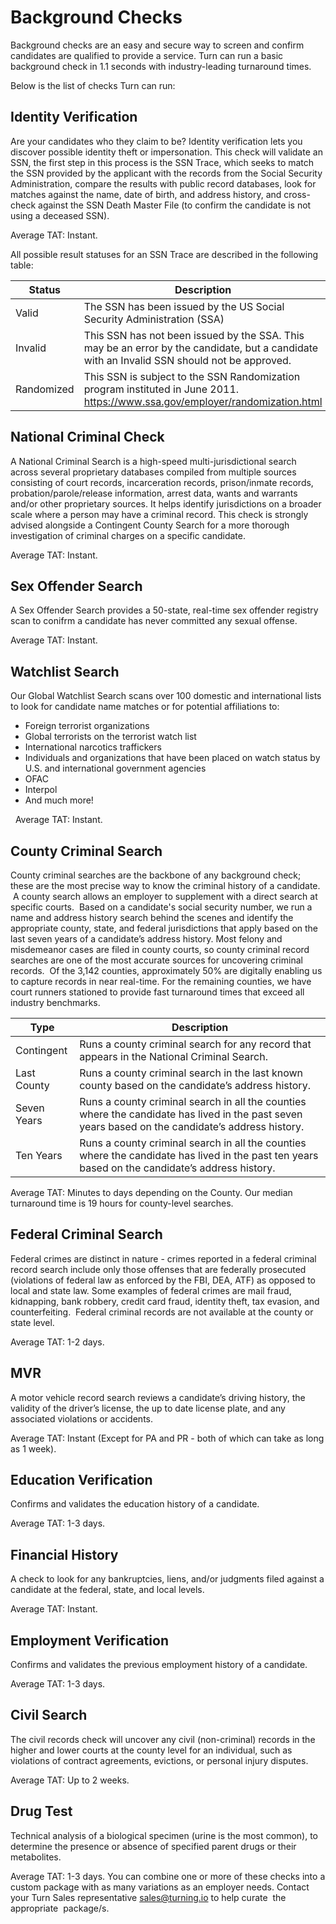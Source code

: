 # Background Checks

Background checks are an easy and secure way to screen and confirm candidates are qualified to provide a service. Turn can run a basic background check in 1.1 seconds with industry-leading turnaround times.

Below is the list of checks Turn can run:

## Identity Verification
Are your candidates who they claim to be? Identity verification lets you discover possible identity theft or impersonation. This check will validate an SSN, the first step in this process is the SSN Trace, which seeks to match the SSN provided by the applicant with the records from the Social Security Administration, compare the results with public record databases, look for matches against the name, date of birth, and address history, and cross-check against the SSN Death Master File (to confirm the candidate is not using a deceased SSN).

Average TAT: Instant.

All possible result statuses for an SSN Trace are described in the following table:

|Status|Description|
|--- |--- |
|Valid|The SSN has been issued by the US Social Security Administration (SSA)|
|Invalid|This SSN has not been issued by the SSA. This may be an error by the candidate, but a candidate with an Invalid SSN should not be approved.|
|Randomized|This SSN is subject to the SSN Randomization program instituted in June 2011. https://www.ssa.gov/employer/randomization.html|

## National Criminal Check
A National Criminal Search is a high-speed multi-jurisdictional search across several proprietary databases compiled from multiple sources consisting of court records, incarceration records, prison/inmate records, probation/parole/release information, arrest data, wants and warrants and/or other proprietary sources. It helps identify jurisdictions on a broader scale where a person may have a criminal record. This check is strongly advised alongside a Contingent County Search for a more thorough investigation of criminal charges on a specific candidate.

Average TAT: Instant.

## Sex Offender Search
A Sex Offender Search provides a 50-state, real-time sex offender registry scan to conifrm a candidate has never committed any sexual offense. 

Average TAT: Instant.

## Watchlist Search
Our Global Watchlist Search scans over 100 domestic and international lists to look for candidate name matches or for potential affiliations to:
- Foreign terrorist organizations
- Global terrorists on the terrorist watch list
- International narcotics traffickers
- Individuals and organizations that have been placed on watch status by U.S. and international government agencies
- OFAC
- Interpol
- And much more!

 
Average TAT: Instant.

## County Criminal Search
County criminal searches are the backbone of any background check; these are the most precise way to know the criminal history of a candidate.  A county search allows an employer to supplement with a direct search at specific courts.  Based on a candidate's social security number, we run a name and address history search behind the scenes and identify the appropriate county, state, and federal jurisdictions that apply based on the last seven years of a candidate’s address history. Most felony and misdemeanor cases are filed in county courts, so county criminal record searches are one of the most accurate sources for uncovering criminal records.  Of the 3,142 counties, approximately 50% are digitally enabling us to capture records in near real-time. For the remaining counties, we have court runners stationed to provide fast turnaround times that exceed all industry benchmarks.

| Type | Description |
| --- | --- |
| Contingent | Runs a county criminal search for any record that appears in the National Criminal Search. |
| Last County | Runs a county criminal search in the last known county based on the candidate’s address history. |
| Seven Years | Runs a county criminal search in all the counties where the candidate has lived in the past seven years based on the candidate’s address history. |
| Ten Years | Runs a county criminal search in all the counties where the candidate has lived in the past ten years based on the candidate’s address history. |

Average TAT: Minutes to days depending on the County. Our median turnaround time is 19 hours for county-level searches.

## Federal Criminal Search
Federal crimes are distinct in nature - crimes reported in a federal criminal record search include only those offenses that are federally prosecuted (violations of federal law as enforced by the FBI, DEA, ATF) as opposed to local and state law. Some examples of federal crimes are mail fraud, kidnapping, bank robbery, credit card fraud, identity theft, tax evasion, and counterfeiting.  Federal criminal records are not available at the county or state level.

Average TAT: 1-2 days.

## MVR
A motor vehicle record search reviews a candidate’s driving history, the validity of the driver’s license, the up to date license plate, and any associated violations or accidents.

Average TAT: Instant (Except for PA and PR - both of which can take as long as 1 week).

## Education Verification
Confirms and validates the education history of a candidate. 

Average TAT: 1-3 days.

## Financial History
A check to look for any bankruptcies, liens, and/or judgments filed against a candidate at the federal, state, and local levels.

Average TAT: Instant.

## Employment Verification
Confirms and validates the previous employment history of a candidate.

Average TAT: 1-3 days.

## Civil Search
The civil records check will uncover any civil (non-criminal) records in the higher and lower courts at the county level for an individual, such as violations of contract agreements, evictions, or personal injury disputes.

Average TAT: Up to 2 weeks. 

## Drug Test
Technical analysis of a biological specimen (urine is the most common), to determine the presence or absence of specified parent drugs or their metabolites.

Average TAT: 1-3 days.
You can combine one or more of these checks into a custom package with as many variations as an employer needs. Contact your Turn Sales representative sales@turning.io to help curate  the appropriate  package/s.




